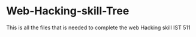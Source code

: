# Web-Hacking-skill-Tree
This is all the files that is needed to complete the web Hacking skill  IST 511
